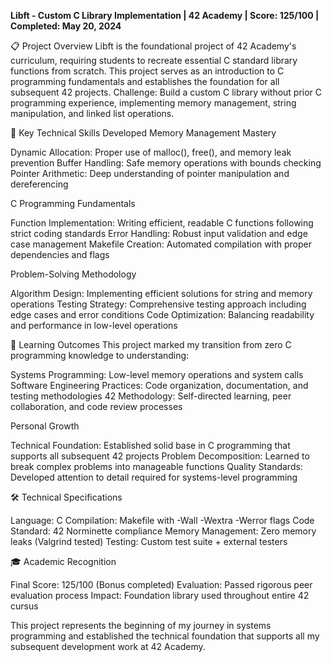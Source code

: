 **Libft - Custom C Library Implementation | 42 Academy | Score: 125/100 | Completed: May 20, 2024**

📋 Project Overview
Libft is the foundational project of 42 Academy's curriculum, requiring students to recreate essential C standard library functions from scratch. This project serves as an introduction to C programming fundamentals and establishes the foundation for all subsequent 42 projects.
Challenge: Build a custom C library without prior C programming experience, implementing memory management, string manipulation, and linked list operations.

🔧 Key Technical Skills Developed
Memory Management Mastery

Dynamic Allocation: Proper use of malloc(), free(), and memory leak prevention
Buffer Handling: Safe memory operations with bounds checking
Pointer Arithmetic: Deep understanding of pointer manipulation and dereferencing

C Programming Fundamentals

Function Implementation: Writing efficient, readable C functions following strict coding standards
Error Handling: Robust input validation and edge case management
Makefile Creation: Automated compilation with proper dependencies and flags

Problem-Solving Methodology

Algorithm Design: Implementing efficient solutions for string and memory operations
Testing Strategy: Comprehensive testing approach including edge cases and error conditions
Code Optimization: Balancing readability and performance in low-level operations


🚀 Learning Outcomes
This project marked my transition from zero C programming knowledge to understanding:

Systems Programming: Low-level memory operations and system calls
Software Engineering Practices: Code organization, documentation, and testing methodologies
42 Methodology: Self-directed learning, peer collaboration, and code review processes

Personal Growth

Technical Foundation: Established solid base in C programming that supports all subsequent 42 projects
Problem Decomposition: Learned to break complex problems into manageable functions
Quality Standards: Developed attention to detail required for systems-level programming

🛠️ Technical Specifications

Language: C
Compilation: Makefile with -Wall -Wextra -Werror flags
Code Standard: 42 Norminette compliance
Memory Management: Zero memory leaks (Valgrind tested)
Testing: Custom test suite + external testers


🎓 Academic Recognition

Final Score: 125/100 (Bonus completed)
Evaluation: Passed rigorous peer evaluation process
Impact: Foundation library used throughout entire 42 cursus


This project represents the beginning of my journey in systems programming and established the technical foundation that supports all my subsequent development work at 42 Academy.

